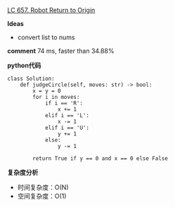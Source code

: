[LC 657. Robot Return to Origin](https://leetcode.com/problems/robot-return-to-origin/)

**Ideas**
- convert list to nums


**comment**
74 ms, faster than 34.88%


**python代码**
```
class Solution:
    def judgeCircle(self, moves: str) -> bool:
        x = y = 0
        for i in moves:
            if i == 'R':
                x += 1
            elif i == 'L':
                x -= 1
            elif i == 'U':
                y += 1
            else:
                y -= 1
        
        return True if y == 0 and x == 0 else False
```

**复杂度分析**
- 时间复杂度：O(N)
- 空间复杂度：O(1)